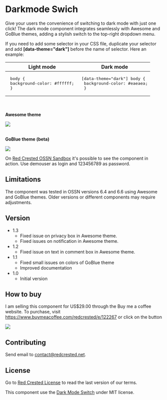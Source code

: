# Darkmode Swich

Give your users the convenience of switching to dark mode with just one click! The dark mode component integrates seamlessly with Awesome and GoBlue themes, adding a stylish switch to the top-right dropdown menu.

If you need to add some selector in your CSS file, duplicate your selector and add  **[data-theme="dark"]** before the name of selector. Here an example:

| **Light mode**                                     | **Dark mode**                                                |
|-------------------------------------------------------------|-------------------------------------------------------------|
|<pre> body {<br>     background-color: #ffffff; <br> } </pre>| <pre>[data-theme="dark"] body {<br>     background-color: #eaeaea;<br> } </pre>|

<br><br>
**Awesome theme**

 ![](https://www.redcrested.net/components/DarkmodeSwitcher/DarkmodeSwitcher-awesome-1.gif)
<br><br>

**GoBlue theme (beta)**

 ![](https://www.redcrested.net/components/DarkmodeSwitcher/DarkmodeSwitcher-goblue.gif)

On [Red Crested OSSN Sandbox](https://www.redcrested.net/ossn) it's possible to see the component in action. Use demouser as login and 123456789 as password.

## Limitations

The component was tested in OSSN versions 6.4 and 6.6 using Awesome and GoBlue themes. Older versions or different components may require adjustments.

## Version

- 1.3
    - Fixed issue on privacy box in Awesome theme. 
    - Fixed issues on notification in Awesome theme. 
- 1.2 
    - Fixed issue on text in comment box in Awesome theme.
- 1.1
    - Fixed small issues on colors of GoBlue theme 
    - Improved documentation
- 1.0
    - Initial version

## How to buy

I am selling this component for US$29.00 through the Buy me a coffee website. To purchase, visit https://www.buymeacoffee.com/redcrested/e/122267 or click on the button 

[![](https://redcrested.net/res/img/button.png)](https://www.buymeacoffee.com/redcrested/e/122267)

## Contributing

Send email to [contact@redcrested.net](contact@redcrested.net).

## License

Go to [Red Crested License](http://www.redcrested.net/license) to read the last version of our terms.

This component use the [Dark Mode Switch](https://github.com/coliff/dark-mode-switch) under MIT license.
